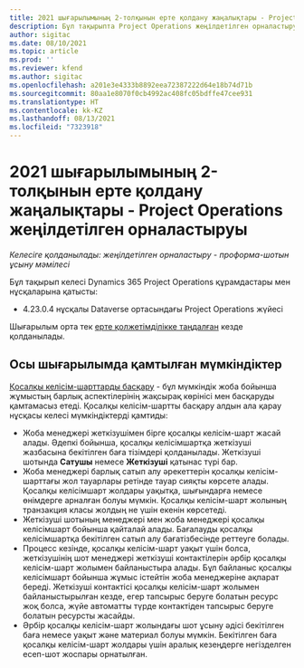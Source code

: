 ```yaml
---
title: 2021 шығарылымының 2-толқынын ерте қолдану жаңалықтары - Project Operations жеңілдетілген орналастыруы
description: Бұл тақырыпта Project Operations жеңілдетілген орналастыруының 2021 жылғы 2-толқынын ерте қолдану шығарылымындағы қолжетімді мүмкіндіктер туралы ақпарат берілген.
author: sigitac
ms.date: 08/10/2021
ms.topic: article
ms.prod: ''
ms.reviewer: kfend
ms.author: sigitac
ms.openlocfilehash: a201e3e4333b8892eea72387222d64e18b74d71b
ms.sourcegitcommit: 80aa1e8070f0cb4992ac408fc05bdffe47cee931
ms.translationtype: HT
ms.contentlocale: kk-KZ
ms.lasthandoff: 08/13/2021
ms.locfileid: "7323918"
---
```

# <a name="whats-new-2021-wave-2-early-access---project-operations-lite-deployment"></a>2021 шығарылымының 2-толқынын ерте қолдану жаңалықтары - Project Operations жеңілдетілген орналастыруы

_Келесіге қолданылады: жеңілдетілген орналастыру - проформа-шотын ұсыну мәмілесі_

Бұл тақырып келесі Dynamics 365 Project Operations құрамдастары мен нұсқаларына қатысты:

  - 4.23.0.4 нұсқалы Dataverse ортасындағы Project Operations жүйесі

Шығарылым орта тек [ерте қолжетімділікке таңдалған](/power-platform/admin/opt-in-early-access-updates#how-to-enable-early-access-updates) кезде қолданылады.

## <a name="features-included-in-this-release"></a>Осы шығарылымда қамтылған мүмкіндіктер

[Қосалқы келісім-шарттарды басқару](../subcontracting/subcontracting_EA_scope.md) - бұл мүмкіндік жоба бойынша жұмыстың барлық аспектілерінің жақсырақ көрінісі мен басқаруды қамтамасыз етеді. Қосалқы келісім-шартты басқару алдын ала қарау нұсқасы келесі мүмкіндіктерді қамтиды:

  - Жоба менеджері жеткізушімен бірге қосалқы келісім-шарт жасай алады. Әдепкі бойынша, қосалқы келісімшартқа жеткізуші жазбасына бекітілген баға тізімдері қолданылады. Жеткізуші шотында **Сатушы** немесе **Жеткізуші** қатынас түрі бар.
  - Жоба менеджері барлық сатып алу әрекеттерін қосалқы келісім-шарттағы жол тауарлары ретінде тауар сияқты көрсете алады. Қосалқы келісімшарт жолдары уақытқа, шығындарға немесе өнімдерге арналған болуы мүмкін. Қосалқы келісім-шарт жолының транзакция класы жолдың не үшін екенін көрсетеді.
  - Жеткізуші шотының менеджері мен жоба менеджері қосалқы келісімшарт бойынша қайталай алады. Бағалауды қосалқы келісімшартқа бекітілген сатып алу бағатізбесінде реттеуге болады.
  - Процесс кезінде, қосалқы келісім-шарт уақыт үшін болса, жеткізушінің шот менеджері жеткізуші контактілерін әрбір қосалқы келісім-шарт жолымен байланыстыра алады. Бұл байланыс қосалқы келісімшарт бойынша жұмыс істейтін жоба менеджеріне ақпарат береді. Жеткізуші контактісі қосалқы келісім-шарт жолымен байланыстырылған кезде, егер тапсырыс беруге болатын ресурс жоқ болса, жүйе автоматты түрде контактіден тапсырыс беруге болатын ресурсты жасайды.
  - Әрбір қосалқы келісім-шарт жолындағы шот ұсыну әдісі бекітілген баға немесе уақыт және материал болуы мүмкін. Бекітілген баға қосалқы келісім-шарт жолдары үшін аралық кезеңдерге негізделген есеп-шот жоспары орнатылған.

